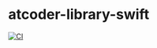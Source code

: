 # atcoder-library-swift
[![CI](https://github.com/codersanjeev/atcoder-library-swift/actions/.github/workflows/swift.yml/badge.svg?branch=main)](https://github.com/codersanjeev/atcoder-library-swift/actions/.github/workflows/swift.yml)
